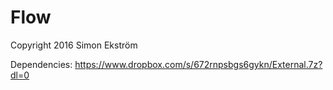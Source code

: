 # Flow
Copyright 2016 Simon Ekström

Dependencies: https://www.dropbox.com/s/672rnpsbgs6gykn/External.7z?dl=0
